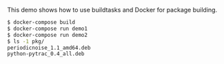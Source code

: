 This demo shows how to use buildtasks and Docker for package building.

```sh
$ docker-compose build
$ docker-compose run demo1
$ docker-compose run demo2
$ ls -1 pkg/
periodicnoise_1.1_amd64.deb
python-pytrac_0.4_all.deb
```
